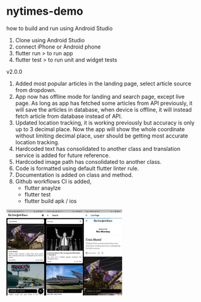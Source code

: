 # nytimes-demo

how to build and run using Android Studio
1. Clone using Android Studio
2. connect iPhone or Android phone
3. flutter run > to run app 
4. flutter test > to run unit and widget tests

v2.0.0
1. Added most popular articles in the landing page, select article source from dropdown.
2. App now has offline mode for landing and search page, except live page. As long as app has
   fetched some articles from API previously, it will save the articles in database, when device is
   offline, it will instead fetch article from database instead of API.
3. Updated location tracking, it is working previously but accuracy is only up to 3 decimal place.
   Now the app will show the whole coordinate without limiting decimal place, user should be getting
   most accurate location tracking.
4. Hardcoded text has consolidated to another class and translation service is added for future
   reference.
5. Hardcoded image path has consolidated to another class.
6. Code is formatted using default flutter linter rule.
7. Documentation is added on class and method.
8. Github workflows CI is added,
   - flutter anaylze
   - flutter test
   - flutter build apk / ios

<img src="images/landing.jpg" width=20% height=20%><img src="images/search.jpg" width=20% height=20%><img src="images/webview.jpg" width=20% height=20%>
